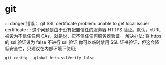 # git

::: danger
错误： git SSL certificate problem: unable to get local issuer certificate
:::
这个问题是由于没有配置信任的服务器 HTTPS 验证。默认，cURL 被设为不信任任何 CAs，就是说，它不信任任何服务器验证。
解决办法: 将 https 的 ssl 验证设为 false 不进行 ssl 验证
你可以临时禁用 SSL 证书验证，但这会降低安全性，只建议在内部环境下使用;

```git
git config --global http.sslVerify false
```
